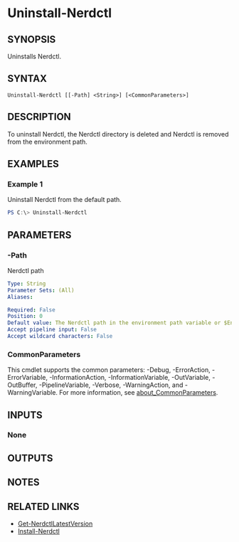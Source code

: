 ﻿---
external help file: ContainerToolsForWindows.psm1-help.xml
Module Name: ContainerToolsForWindows
online version:
schema: 2.0.0
---

# Uninstall-Nerdctl

## SYNOPSIS

Uninstalls Nerdctl.

## SYNTAX

```
Uninstall-Nerdctl [[-Path] <String>] [<CommonParameters>]
```

## DESCRIPTION

To uninstall Nerdctl, the Nerdctl directory is deleted and Nerdctl is removed from the environment path.

## EXAMPLES

### Example 1

Uninstall Nerdctl from the default path.

```powershell
PS C:\> Uninstall-Nerdctl
```

## PARAMETERS

### -Path

Nerdctl path

```yaml
Type: String
Parameter Sets: (All)
Aliases:

Required: False
Position: 0
Default value: The Nerdctl path in the environment path variable or $Env:ProgramFiles\Nerdctl
Accept pipeline input: False
Accept wildcard characters: False
```

### CommonParameters

This cmdlet supports the common parameters: -Debug, -ErrorAction, -ErrorVariable, -InformationAction, -InformationVariable, -OutVariable, -OutBuffer, -PipelineVariable, -Verbose, -WarningAction, and -WarningVariable. For more information, see [about_CommonParameters](http://go.microsoft.com/fwlink/?LinkID=113216).

## INPUTS

### None

## OUTPUTS

## NOTES

## RELATED LINKS

- [Get-NerdctlLatestVersion](Get-NerdctlLatestVersion.md)
- [Install-Nerdctl](Install-Nerdctl.md)
